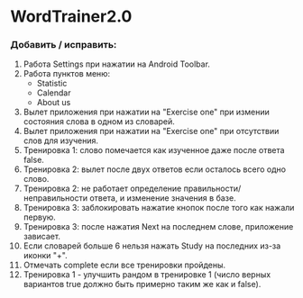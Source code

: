 # WordTrainer2.0
### Добавить / исправить:
1. Работа Settings при нажатии на Android Toolbar.
2. Работа пунктов меню:
	- Statistic
	- Calendar
	- About us
3. Вылет приложения при нажатии на "Exercise one" при измении состояния слова в одном из словарей.
4. Вылет приложения при нажатии на "Exercise one" при отсутствии слов для изучения.
5. Тренировка 1: слово помечается как изученное даже после ответа false.
6. Тренировка 2: вылет после двух ответов если осталось всего одно слово.
7. Тренировка 2: не работает определение правильности/неправильности ответа, и изменение значения в базе.
8. Тренировка 3: заблокировать нажатие кнопок после того как нажали первую.
9. Тренировка 3: после нажатия Next на последнем слове, приложение зависает.
10. Если словарей больше 6 нельзя нажать Study на последних из-за иконки "+".
11. Отмечать complete если все тренировки пройдены.
12. Тренировка 1 - улучшить рандом в тренировке 1 (число верных вариантов true должно быть примерно таким же как и false).
